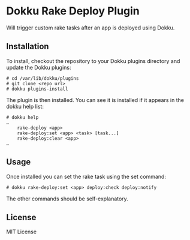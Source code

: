 # Dokku Rake Deploy Plugin

Will trigger custom rake tasks after an app is deployed using Dokku.

## Installation

To install, checkout the repository to your Dokku plugins directory and update the Dokku plugins:

    # cd /var/lib/dokku/plugins
    # git clone <repo url>
    # dokku plugins-install

The plugin is then installed. You can see it is installed if it appears in the dokku help list:

    # dokku help
    …
        rake-deploy <app>
        rake-deploy:set <app> <task> [task...]
        rake-deploy:clear <app>
    …

## Usage

Once installed you can set the rake task using the set command:

    # dokku rake-deploy:set <app> deploy:check deploy:notify

The other commands should be self-explanatory.

## License

MIT License
